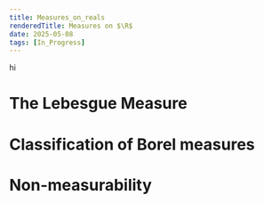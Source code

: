 ```yaml
---
title: Measures_on_reals
renderedTitle: Measures on $\R$
date: 2025-05-08
tags: [In_Progress]
---
```


hi

# The Lebesgue Measure

# Classification of Borel measures

# Non-measurability
